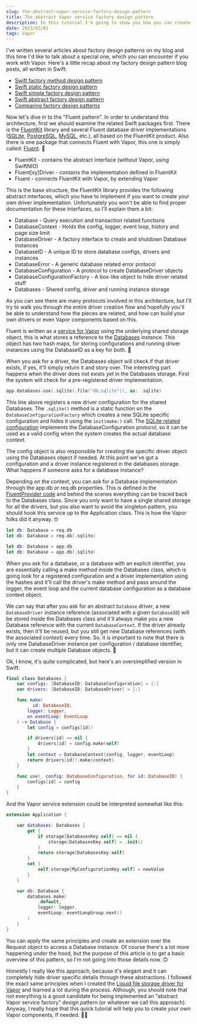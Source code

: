 ```yaml
---
slug: the-abstract-vapor-service-factory-design-pattern
title: The abstract Vapor service factory design pattern
description: In this tutorial I'm going to show you how you can create an abstract driver-based component for the Vapor framework.
date: 2023/02/01
tags: Vapor
---
```


I've written several articles about factory design patterns on my blog and this time I'd like to talk about a special one, which you can encounter if you work with Vapor. Here's a little recap about my factory design pattern blog posts, all written in Swift:

- [Swift factory method design pattern](https://theswiftdev.com/swift-factory-method-design-pattern/)
- [Swift static factory design pattern](https://theswiftdev.com/swift-static-factory-design-pattern/)
- [Swift simple factory design pattern](https://theswiftdev.com/swift-simple-factory-design-pattern/)
- [Swift abstract factory design pattern](https://theswiftdev.com/swift-abstract-factory-design-pattern/)
- [Comparing factory design patterns](https://theswiftdev.com/comparing-factory-design-patterns/)

Now let's dive in to the "Fluent pattern". In order to understand this architecture, first we should examine the related Swift packages first. There is the [FluentKit](https://github.com/vapor/fluent-kit) library and several Fluent database driver implementations ([SQLite](https://github.com/vapor/fluent-sqlite-driver), [PostgreSQL](https://github.com/vapor/fluent-postgres-driver), [MySQL](https://github.com/vapor/fluent-mysql-driver), etc.), all based on the FluentKit product. Also there is one package that connects Fluent with Vapor, this one is simply called: [Fluent](https://github.com/vapor/fluent). 📀

- FluentKit - contains the abstract interface (without Vapor, using SwiftNIO)
- Fluent[xy]Driver - contains the implementation defined in FluentKit
- Fluent - connects FluentKit with Vapor, by extending Vapor

This is the base structure, the FluentKit library provides the following abstract interfaces, which you have to implement if you want to create your own driver implementation. Unfortunately you won't be able to find proper documentation for these interfaces, so I'll explain them a bit:

- Database - Query execution and transaction related functions
- DatabaseContext - Holds the config, logger, event loop, history and page size limit
- DatabaseDriver - A factory interface to create and shutdown Database instances
- DatabaseID - A unique ID to store database configs, drivers and instances
- DatabaseError - A generic database related error protocol
- DatabaseConfiguration - A protocol to create DatabaseDriver objects
- DatabaseConfigurationFactory - A box-like object to hide driver related stuff
- Databases - Shared config, driver and running instance storage

As you can see there are many protocols involved in this architecture, but I'll try to walk you through the entire driver creation flow and hopefully you'll be able to understand how the pieces are related, and how can build your own drivers or even Vapor components based on this.

Fluent is written as a [service for Vapor](https://docs.vapor.codes/advanced/services/) using the underlying shared storage object, this is what stores a reference to the [Databases](https://github.com/vapor/fluent-kit/blob/main/Sources/FluentKit/Database/Databases.swift) instance. This object has two hash maps, for storing configurations and running driver instances using the DatabaseID as a key for both. 🔑

When you ask for a driver, the Databases object will check if that driver exists, if yes, it'll simply return it and story over. The interesting part happens when the driver does not exists yet in the Databases storage. First the system will check for a pre-registered driver implementation.

```swift
app.databases.use(.sqlite(.file("db.sqlite")), as: .sqlite)
```

This line above registers a new driver configuration for the shared Databases. The `.sqlite()` method is a static function on the `DatabaseConfigurationFactory` which creates a new SQLite specific configuration and hides it using the `init(make:)` call. The [SQLite related configuration](https://github.com/vapor/fluent-sqlite-driver/blob/main/Sources/FluentSQLiteDriver/FluentSQLiteConfiguration.swift) implements the DatabaseConfiguration protocol, so it can be used as a valid config when the system creates the actual database context.

The config object is also responsible for creating the specific driver object using the Databases object if needed. At this point we've got a configuration and a driver instance registered in the databases storage. What happens if someone asks for a database instance?

Depending on the context, you can ask for a Database implementation through the app.db or req.db properties. This is defined in the [FluentProvider code](https://github.com/vapor/fluent/blob/main/Sources/Fluent/FluentProvider.swift) and behind the scenes everything can be traced back to the Databases class. Since you only want to have a single shared storage for all the drivers, but you also want to avoid the singleton pattern, you should hook this service up to the Application class. This is how the Vapor folks did it anyway. 🤓

```swift
let db: Database = req.db
let db: Database = req.db(.sqlite)

let db: Database = app.db
let db: Database = app.db(.sqlite)
```

When you ask for a database, or a database with an explicit identifier, you are essentially calling a make method inside the Databases class, which is going look for a registered configuration and a driver implementation using the hashes and it'll call the driver's make method and pass around the logger, the event loop and the current database configuration as a database context object.

We can say that after you ask for an abstract `Database` driver, a new `DatabaseDriver` instance reference (associated with a given `DatabaseID`) will be stored inside the Databases class and it'll always make you a new Database reference with the current `DatabaseContext`. If the driver already exists, then it'll be reused, but you still get new Database references (with the associated context) every time. So, it is important to note that there is only one DatabaseDriver instance per configuration / database identifier, but it can create multiple Database objects. 🤔

Ok, I know, it's quite complicated, but here's an oversimplified version in Swift:

```swift
final class Databases {
    var configs: [DatabaseID: DatabaseConfiguration] = [:]
    var drivers: [DatabaseID: DatabaseDriver] = [:]

    func make(
        _ id: DatabaseID,
        logger: Logger,
        on eventLoop: EventLoop
    ) -> Database {
        let config = configs[id]!

        if drivers[id] == nil {
            drivers[id] = config.make(self)
        }
        let context = DatabaseContext(config, logger, eventLoop)
        return drivers[id]!.make(context)
    }

    func use(_ config: DatabaseConfiguration, for id: DatabaseID) {
        configs[id] = config
    }
}
```

And the Vapor service extension could be interpreted somewhat like this:

```swift
extension Application {

    var databases: Databases {
        get {
            if storage[DatabasesKey.self] == nil {
                storage[DatabasesKey.self] = .init()
            }
            return storage[DatabasesKey.self]
        }
        set {
            self.storage[MyConfigurationKey.self] = newValue
        }
    }

    var db: Database {
        databases.make(
            .default, 
            logger: logger, 
            eventLoop: eventLoopGroup.next()
        )
    }
}
```

You can apply the same principles and create an extension over the Request object to access a Database instance. Of course there's a lot more happening under the hood, but the purpose of this article is to get a basic overview of this pattern, so I'm not going into those details now. 🙃

Honestly I really like this approach, because it's elegant and it can completely hide driver specific details through these abstractions. I followed the exact same principles when I created the [Liquid file storage driver for Vapor](https://github.com/binarybirds/liquid/) and learned a lot during the process. Although, you should note that not everything is a good candidate for being implemented an "abstract Vapor service factory" design pattern (or whatever we call this approach). Anyway, I really hope that this quick tutorial will help you to create your own Vapor components, if needed. 🤷‍♂️
